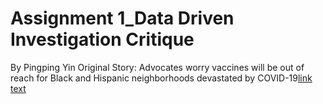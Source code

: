 # Assignment 1_Data Driven Investigation Critique
By Pingping Yin
Original Story: Advocates worry vaccines will be out of reach for Black and Hispanic neighborhoods devastated by COVID-19[link text](https://www.texastribune.org/2021/01/09/texas-coronavirus-vaccine-racial-inequality/)
